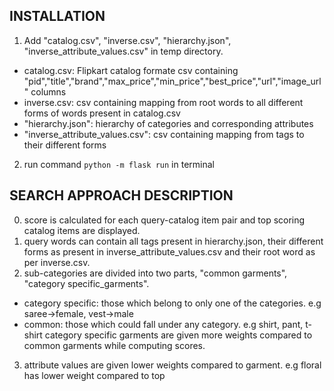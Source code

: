 ## INSTALLATION
1. Add "catalog.csv", "inverse.csv", "hierarchy.json", "inverse_attribute_values.csv" in temp directory.
- catalog.csv: Flipkart catalog formate csv containing "pid","title","brand","max_price","min_price","best_price","url","image_url" columns
- inverse.csv: csv containing mapping from root words to all different forms of words present in catalog.csv
- "hierarchy.json": hierarchy of categories and corresponding attributes
- "inverse_attribute_values.csv": csv containing mapping from tags to their different forms
2. run command `python -m flask run` in terminal

## SEARCH APPROACH DESCRIPTION

0. score is calculated for each query-catalog item pair and top scoring catalog items are displayed.
1. query words can contain all tags present in hierarchy.json, their different forms as present in inverse_attribute_values.csv and their root word as per inverse.csv.
2. sub-categories are divided into two parts, "common garments", "category specific_garments".
- category specific: those which belong to only one of the categories. e.g saree->female, vest->male
- common: those which could fall under any category. e.g shirt, pant, t-shirt
category specific garments are given more weights compared to common garments while computing scores.
3. attribute values are given lower weights compared to garment. e.g floral has lower weight compared to top 
